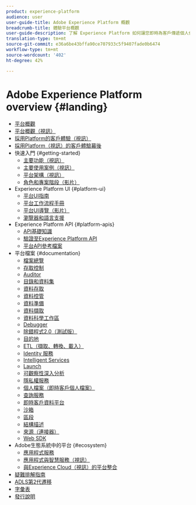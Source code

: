 ```yaml
---
product: experience-platform
audience: user
user-guide-title: Adobe Experience Platform 概觀
breadcrumb-title: 體驗平台概觀
user-guide-description: 了解 Experience Platform 如何讓您即時為客戶傳遞個人化體驗。
translation-type: tm+mt
source-git-commit: e36a6be43bffa90ce707933c5f9407fade0b6474
workflow-type: tm+mt
source-wordcount: '402'
ht-degree: 42%

---
```



# Adobe Experience Platform overview {#landing}

* [平台概觀](home.md)
* [平台概觀（視訊）](video/platform-overview.md)
* [採用Platform的客戶體驗（視訊）](video/customer-experience.md)
* [採用Platform（視訊）的客戶體驗幕後](video/customer-experience-bts.md)
* 快速入門 {#getting-started}
   * [主要功能（視訊）](video/key-capabilities.md)
   * [主要使用案例（視訊）](video/platform-use-cases.md)
   * [平台架構（視訊）](video/platform-architecture.md)
   * [角色和專案階段（影片）](video/roles-project-phases.md)
* Experience Platform UI {#platform-ui}
   * [平台UI指南](ui-guide.md)
   * [平台工作流程手冊](workflows.md)
   * [平台UI導覽（影片）](video/platform-ui.md)
   * [瀏覽器和語言支援](browser-language-support.md)
* Experience Platform API {#platform-apis}
   * [API基礎知識](api-fundamentals.md)
   * [驗證至Experience Platform API](https://docs.adobe.com/content/help/en/platform-learn/tutorials/platform-api-authentication.html)
   * [平台API參考檔案](https://www.adobe.io/apis/experienceplatform/home/api-reference.html)
* 平台檔案 {#documentation}
   * [檔案總覽](documentation/overview.md)
   * [存取控制](https://docs.adobe.com/content/help/zh-Hant/experience-platform/access-control/home.html)
   * [Auditor](https://docs.adobe.com/content/help/zh-Hant/auditor/using/overview.html)
   * [目錄和資料集](https://docs.adobe.com/content/help/en/experience-platform/catalog/home.html)
   * [資料存取](https://docs.adobe.com/content/help/en/experience-platform/data-access/home.html)
   * [資料控管](https://docs.adobe.com/content/help/en/experience-platform/data-governance/home.html)
   * [資料準備](https://docs.adobe.com/content/help/en/experience-platform/data-prep/home.html)
   * [資料擷取](https://docs.adobe.com/content/help/zh-Hant/experience-platform/ingestion/home.html)
   * [資料科學工作區](https://docs.adobe.com/content/help/en/experience-platform/data-science-workspace/home.html)
   * [Debugger](https://docs.adobe.com/content/help/zh-Hant/debugger/using/experience-cloud-debugger.html)
   * [除錯程式2.0（測試版）](https://docs.adobe.com/content/help/en/debugger/using-v2/experience-cloud-debugger.html)
   * [目的地](https://docs.adobe.com/content/help/en/experience-platform/rtcdp/destinations/destinations-overview.html)
   * [ETL（擷取、轉換、載入）](https://docs.adobe.com/content/help/en/experience-platform/etl/home.html)
   * [Identity 服務](https://docs.adobe.com/content/help/zh-Hant/experience-platform/identity/home.html)
   * [Intelligent Services](https://docs.adobe.com/content/help/en/experience-platform/intelligent-services/home.html)
   * [Launch](https://docs.adobe.com/content/help/zh-Hant/launch/using/overview.html)
   * [可觀察性深入分析](https://docs.adobe.com/content/help/en/experience-platform/observability/home.html)
   * [隱私權服務](https://docs.adobe.com/content/help/en/experience-platform/privacy/home.html)
   * [個人檔案（即時客戶個人檔案）](https://docs.adobe.com/content/help/zh-Hant/experience-platform/profile/home.html)
   * [查詢服務](https://docs.adobe.com/content/help/en/experience-platform/query/home.html)
   * [即時客戶資料平台](https://docs.adobe.com/content/help/en/experience-platform/rtcdp/overview.html)
   * [沙箱](https://docs.adobe.com/content/help/zh-Hant/experience-platform/sandbox/home.html)
   * [區段](https://docs.adobe.com/content/help/en/experience-platform/segmentation/home.html)
   * [結構描述](https://docs.adobe.com/content/help/zh-Hant/experience-platform/xdm/home.html)
   * [來源（連接器）](https://docs.adobe.com/content/help/en/experience-platform/sources/home.html)
   * [Web SDK](https://docs.adobe.com/content/help/zh-Hant/experience-platform/edge/home.html)
* Adobe生態系統中的平台 {#ecosystem}
   * [應用程式服務](application-services.md)
   * [應用程式與智慧服務（視訊）](video/application-intelligent-services.md)
   * [與Experience Cloud（視訊）的平台整合](video/experience-cloud-integrations.md)
* [疑難排解指南](troubleshooting.md)
* [ADLS第2代遷移](adls2-gen2-migration.md)
* [字彙表](glossary.md)
* [發行說明](https://docs.adobe.com/content/help/zh-Hant/experience-platform/release-notes/latest.html)